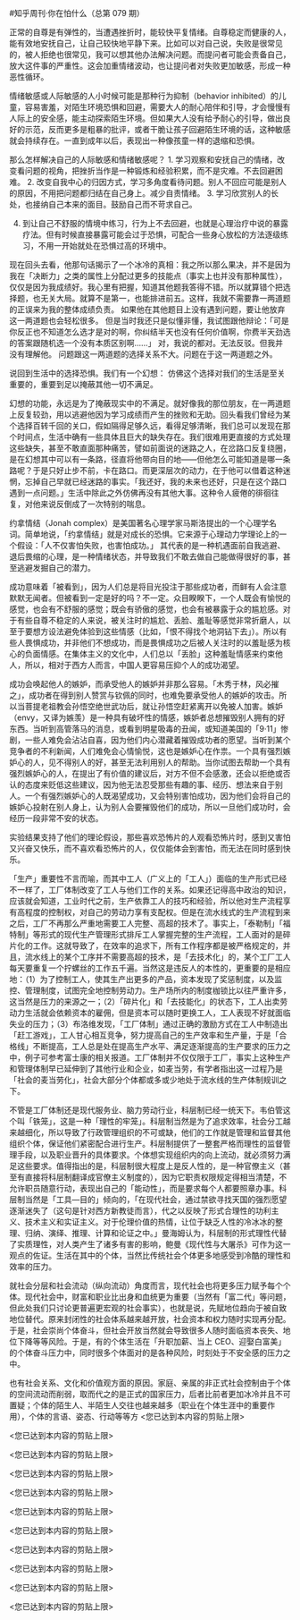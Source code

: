 #﻿知乎周刊·你在怕什么（总第 079 期）

正常的自尊是有弹性的，当遭遇挫折时，能较快平复情绪。自尊稳定而健康的人，能有效地安抚自己，让自己较快地平静下来。比如可以对自己说，失败是很常见的，被人拒绝也很常见，我可以想其他办法解决问题。而提问者可能会责备自己，放大这件事的严重性。这会加重情绪波动，也让提问者对失败更加敏感，形成一种恶性循环。

情绪敏感或人际敏感的人小时候可能是那种行为抑制（behavior inhibited）的儿童，容易害羞，对陌生环境恐惧和回避，需要大人的耐心陪伴和引导，才会慢慢有人际上的安全感，能主动探索陌生环境。但如果大人没有给予耐心的引导，做出良好的示范，反而更多是粗暴的批评，或者干脆让孩子回避陌生环境的话，这种敏感就会持续存在。一直到成年以后，表现出一种像孩童一样的退缩和恐惧。

那么怎样解决自己的人际敏感和情绪敏感呢？ 1. 学习观察和安抚自己的情绪，改变看问题的视角，把挫折当作是一种锻炼和经验积累，而不是灾难。不去回避困难。 2. 改变自我中心的归因方式，学习多角度看待问题。别人不回应可能是别人的原因，不用把问题都归结在自己身上。减少自责情绪。 3. 学习欣赏别人的长处，也接纳自己本来的面目。鼓励自己而不苛求自己。

4. 到让自己不舒服的情境中练习，行为上不去回避，也就是心理治疗中说的暴露疗法。但有时候直接暴露可能会过于恐惧，可配合一些身心放松的方法逐级练习，不用一开始就处在恐惧过高的环境中。

现在回头去看，他那句话揭示了一个冰冷的真相：我之所以那么果决，并不是因为我在「决断力」之类的属性上分配过更多的技能点（事实上也并没有那种属性），仅仅是因为我成绩好。我心里有把握，知道其他题我答得不错。所以就算错个把选择题，也无关大局。就算不是第一，也能排进前五。这样，我就不需要靠一两道题的正误来为我的整体成绩负责。 如果他在其他题目上没有遇到问题，要让他放弃这一两道题也会轻松很多。 但是当时我还只是似懂非懂，我试图跟他辩论：「可是你反正也不知道怎么选才是对的啊，你纠结半天也没有任何价值啊，你费半天劲选的答案跟随机选一个没有本质区别啊……」 对，我说的都对。无法反驳。但我并没有理解他。 问题跟这一两道题的选择关系不大。问题在于这一两道题之外。

说回到生活中的选择恐惧。我们有一个幻想： 仿佛这个选择对我们的生活是至关重要的，重要到足以掩蔽其他一切不满足。

幻想的功能，永远是为了掩蔽现实中的不满足。就好像我的那位朋友，在一两道题上反复较劲，用以逃避他因为学习成绩而产生的挫败和无助。回头看我们曾经为某个选择百转千回的关口，假如隔得足够久远，看得足够清晰，我们总可以发现在那个时间点，生活中确有一些具体且巨大的缺失存在。我们很难用更直接的方式处理这些缺失，甚至不敢直面那种痛苦，譬如前面说的迷路之人，在岔路口反复绕圈，是在幻想其中可以有一条路，径直将他带向目的地——但他怎么可能知道是哪一条路呢？于是只好止步不前，卡在路口。而更深层次的动力，在于他可以借着这种迷惘，忘掉自己早就已经迷路的事实。「我还好，我的未来也还好，只是在这个路口遇到一点问题。」生活中除此之外仿佛再没有其他大事。这种令人疲倦的徘徊往复，对他来说反倒成了一次特别的喘息。

约拿情结（Jonah complex）是美国著名心理学家马斯洛提出的一个心理学名词。简单地说，「约拿情结」就是对成长的恐惧。它来源于心理动力学理论上的一个假设：「人不仅害怕失败，也害怕成功。」 其代表的是一种机遇面前自我逃避、退后畏缩的心理，是一种情绪状态，并导致我们不敢去做自己能做得很好的事，甚至逃避发掘自己的潜力。

成功意味着「被看到」，因为人们总是将目光投注于那些成功者，而鲜有人会注意默默无闻者。但被看到一定是好的吗？不一定。众目睽睽下，一个人既会有愉悦的感觉，也会有不舒服的感觉；既会有骄傲的感觉，也会有被暴露于众的尴尬感。对于有些自尊不稳定的人来说，被关注时的尴尬、丢脸、羞耻等感觉非常折磨人，以至于要想方设法避免体验到这些情感（比如，「恨不得找个地洞钻下去」）。所以有些人畏惧成功，并非他们不想成功，而是畏惧成功之后被人关注时的以羞耻感为核心的负面情感。在集体主义的文化中，人们总以「丢脸」这种羞耻情感来约束他人，所以，相对于西方人而言，中国人更容易压抑个人的成功渴望。

成功会唤起他人的嫉妒，而承受他人的嫉妒并非那么容易。「木秀于林，风必摧之」，成功者在得到别人赞赏与钦佩的同时，也难免要承受他人的嫉妒的攻击。所以当菩提老祖教会孙悟空绝世武功后，就让孙悟空赶紧离开以免被人加害。嫉妒（envy，又译为嫉羡）是一种具有破坏性的情感，嫉妒者总想摧毁别人拥有的好东西。当听到高管落马的消息，或看到明星吸毒的丑闻，或知道美国的「9·11」惨剧，一些人难免会沾沾自喜，因为他们内心潜藏着摧毁成功者的愿望。当听到某个竞争者的不利新闻，人们难免会心情愉悦，这也是嫉妒心在作祟。一个具有强烈嫉妒心的人，见不得别人的好，甚至无法利用别人的帮助。当你试图去帮助一个具有强烈嫉妒心的人，在提出了有价值的建议后，对方不但不会感激，还会以拒绝或否认的态度来贬低这些建议，因为他无法忍受那些有趣的事、经历、想法来自于别人。一个有强烈嫉妒心的人既渴望成功，又会特别害怕成功，因为他们会将自己的嫉妒心投射在别人身上，认为别人会要摧毁他们的成功，所以一旦他们成功时，会经历一段非常不安的状态。

实验结果支持了他们的理论假设，那些喜欢恐怖片的人观看恐怖片时，感到又害怕又兴奋又快乐，而不喜欢看恐怖片的人，仅仅能体会到害怕，而无法在同时感到快乐。

「生产」重要性不言而喻，而其中工人（广义上的「工人」）面临的生产形式已经不一样了，工厂体制改变了工人与他们工作的关系。如果还记得高中政治的知识，应该就会知道，工业时代之前，生产依靠工人的技巧和经验，所以他对生产流程享有高程度的控制权，对自己的劳动力享有支配权。但是在流水线式的生产流程到来之后，工厂不再那么严重地需要工人完整、高超的技术了。事实上，「泰勒制」「福特制」等形式的现代生产管理形式排斥工人掌握完整的生产流程，工人面对的是碎片化的工作。这就导致了，在效率的追求下，所有工作程序都是被严格规定的，并且，流水线上的某个工序并不需要高超的技术，是「去技术化」的，某个工厂工人每天要重复一个拧螺丝的工作五千遍。当然这是违反人的本性的，更重要的是相应地：（1）为了控制工人，使其生产出更多的产品，资本发现了奖惩制度，以及监控、管理制度，试图完全地控制劳动力。生产场所内的制度枷锁比以往严重许多，这当然是压力的来源之一；（2）「碎片化」和「去技能化」的状态下，工人出卖劳动力生活就会依赖资本的雇佣，但是资本可以随时更换工人，工人表现不好就面临失业的压力；（3）布洛维发现，「工厂体制」通过正确的激励方式在工人中制造出「赶工游戏」，工人甘心相互竞争，努力提高自己的生产效率和生产量，于是「合格线」不断提高，工人总是处在提高生产水平、满足逐渐提高的生产要求的压力之中，例子可参考富士康的相关报道。工厂体制并不仅仅限于工厂，事实上这种生产和管理体制早已延伸到了其他行业和企业，如麦当劳，有学者指出这一过程乃是「社会的麦当劳化」，社会大部分个体都或多或少地处于流水线的生产体制规训之下。

不管是工厂体制还是现代服务业、脑力劳动行业，科层制已经一统天下。韦伯管这个叫「铁笼」，这是一种「理性的牢笼」。科层制当然是为了追求效率，社会分工越来越细化，所以导致了行政管理组织的不可或缺，他们的工作就是管理和监督其他组织个体，保证他们紧密配合进行生产。科层制提供了一整套严格而理性的监督管理手段，以及职业晋升的具体要求。个体想实现组织内的向上流动，就必须努力满足这些要求。值得指出的是，科层制很大程度上是反人性的，是一种官僚主义（甚至有直接将科层制翻译成官僚主义制度的），因为它职责权限规定得相当清楚，不允许职员随意行动，表现出自己的「能动性」，而是要求每个人都要照章办事。科层制当然是「工具—目的」倾向的，「在现代社会，通过禁欲寻找天国的强烈愿望逐渐迷失了（这句是针对西方新教徒而言），代之以反映了形式合理性的功利主义、技术主义和实证主义。对于伦理价值的热情，让位于缺乏人性的冷冰冰的整理、归纳、演绎、推理、计算和论证之中。」曼海姆认为，科层制的形式理性代替了实质理性，对人类产生了诸多有害的影响，鲍曼《现代性与大屠杀》可作为这一观点的佐证。生活在其中的个体，当然比传统社会个体更多地感受到冷酷的理性和效率的压力。

就社会分层和社会流动（纵向流动）角度而言，现代社会也将更多压力赋予每个个体。现代社会中，财富和职业比出身和血统更为重要（当然有「富二代」等问题，但此处我们只讨论更普遍更宏观的社会事实），也就是说，先赋地位趋向于被自致地位替代。原来封闭性的社会体系越来越开放，社会资本和权力随时实现再分配。于是，社会崇尚个体奋斗，但社会开放当然就会导致很多人随时面临资本丧失、地位下降等等风险。于是，有的个体生活在「升职加薪、当上 CEO、迎娶白富美」的个体奋斗压力中，同时很多个体面对的是各种风险，时刻处于不安全感的压力之中。

也有社会关系、文化和价值观方面的原因。家庭、亲属的非正式社会控制由于个体的空间流动而削弱，取而代之的是正式的国家压力，后者比前者更加冰冷并且不可置疑；个体的陌生人、半陌生人交往也越来越多（职业在个体生涯中的重要作用），个体的言语、姿态、行动等等方 <您已达到本内容的剪贴上限>

 <您已达到本内容的剪贴上限>

 <您已达到本内容的剪贴上限>

 <您已达到本内容的剪贴上限>

 <您已达到本内容的剪贴上限>

 <您已达到本内容的剪贴上限>

 <您已达到本内容的剪贴上限>

 <您已达到本内容的剪贴上限>

 <您已达到本内容的剪贴上限>

 <您已达到本内容的剪贴上限>

 <您已达到本内容的剪贴上限>

